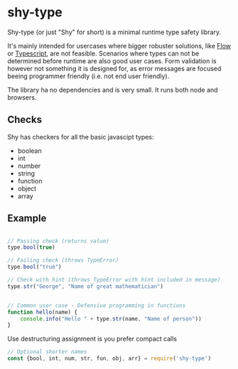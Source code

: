 # shy-type
Shy-type (or just "Shy" for short) is a minimal runtime type safety library. 

It's mainly intended for usercases where bigger robuster solutions,
like [Flow](https://flow.org/) or [Typescript](https://www.typescriptlang.org/), are not feasible. 
Scenarios where types can not be determined before runtime are also good user cases.
Form validation is however not something it is designed for, 
as error messages are focused beeing programmer friendly (i.e. not end user friendly).

The library ha no dependencies and is very small. It runs both node and browsers.

## Checks

Shy has checkers for all the basic javascipt types:
 
 - boolean 
 - int
 - number
 - string
 - function 
 - object
 - array


## Example

```js

// Passing check (returns value)
type.bool(true)

// Failing check (throws TypeError)
type.bool("true")

// Check with hint (throws TypeError with hint included in message)
type.str("George", "Name of great mathematician")


// Common user case - Defensive programming in functions
function hello(name) {
	console.info("Hello " + type.str(name, "Name of person"))	
}
```

Use destructuring assignment is you prefer compact calls
```js
// Optional shorter names
const {bool, int, num, str, fun, obj, arr} = require('shy-type')


``` 
